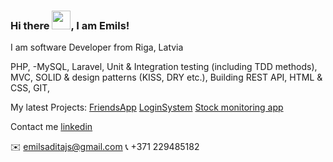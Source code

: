 ### Hi there <img src="https://raw.githubusercontent.com/MartinHeinz/MartinHeinz/master/wave.gif" width="30px">, I am Emils!

I am software Developer from Riga, Latvia

PHP, -MySQL,
Laravel,
Unit & Integration testing (including TDD methods),
MVC, SOLID & design patterns (KISS, DRY etc.),
Building REST API,
HTML & CSS,
GIT,

My latest Projects:
[FriendsApp](https://github.com/EmilsAditajs/FriendsApp)
[LoginSystem](https://github.com/EmilsAditajs/LoginSystem)
[Stock monitoring app](https://github.com/EmilsAditajs/Stocks)

Contact me
[linkedin](linkedin.com/in/emils-aditajs-a0b103137)

✉️ emilsaditajs@gmail.com
📞 +371 229485182
